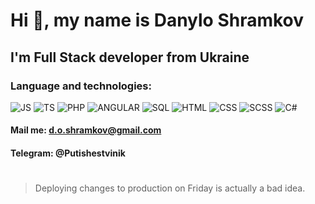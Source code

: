 # Hi 👋, my name is **Danylo Shramkov**
## I'm Full Stack developer from Ukraine
### Language and technologies:
![JS](https://img.shields.io/badge/-JAVASCRIPT-090909?style=for-the-badge&logo=JavaScript)
![TS](https://img.shields.io/badge/-TYPESCRIPT-090909?style=for-the-badge&logo=TypeScript)
![PHP](https://img.shields.io/badge/-PHP-090909?style=for-the-badge&logo=Php)
![ANGULAR](https://img.shields.io/badge/-ANGULAR-090909?style=for-the-badge&logo=angular)
![SQL](https://img.shields.io/badge/-SQL-090909?style=for-the-badge&logo=MySql)
![HTML](https://img.shields.io/badge/-HTML-090909?style=for-the-badge&logo=html5)
![CSS](https://img.shields.io/badge/-CSS-090909?style=for-the-badge&logo=css3)
![SCSS](https://img.shields.io/badge/-SASS-090909?style=for-the-badge&logo=sass)
![C#](https://img.shields.io/badge/-CSharp-090909?style=for-the-badge&logo=C-Sharp)
#### Mail me: d.o.shramkov@gmail.com
#### Telegram: @Putishestvinik 
#
> Deploying changes to production on Friday is actually a bad idea.


<!--
Here are some ideas to get you started:

- 🔭 I’m currently working on ...
- 🌱 I’m currently learning ...
- 👯 I’m looking to collaborate on ...
- 🤔 I’m looking for help with ...
- 💬 Ask me about ...
- 📫 How to reach me: ...
- 😄 Pronouns: ...
- ⚡ Fun fact: ...
-->
